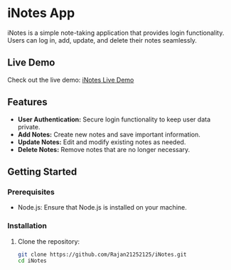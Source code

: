 # iNotes App

iNotes is a simple note-taking application that provides login functionality. Users can log in, add, update, and delete their notes seamlessly.

## Live Demo

Check out the live demo: [iNotes Live Demo](https://your-live-link-here)

## Features

- **User Authentication:** Secure login functionality to keep user data private.
- **Add Notes:** Create new notes and save important information.
- **Update Notes:** Edit and modify existing notes as needed.
- **Delete Notes:** Remove notes that are no longer necessary.

## Getting Started

### Prerequisites

- Node.js: Ensure that Node.js is installed on your machine.

### Installation

1. Clone the repository:

   ```bash
   git clone https://github.com/Rajan21252125/iNotes.git
   cd iNotes
